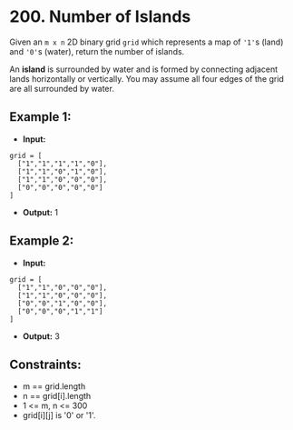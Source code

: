 # 200. Number of Islands
Given an `m x n` 2D binary grid `grid` which represents a map of `'1'`s (land) and `'0'`s (water), return the number of islands.

An **island** is surrounded by water and is formed by connecting adjacent lands horizontally or vertically. You may assume all four edges of the grid are all surrounded by water.

## Example 1:

- **Input:**
```
grid = [
  ["1","1","1","1","0"],
  ["1","1","0","1","0"],
  ["1","1","0","0","0"],
  ["0","0","0","0","0"]
]
```
- **Output:** 1

## Example 2:

- **Input:** 
```
grid = [
  ["1","1","0","0","0"],
  ["1","1","0","0","0"],
  ["0","0","1","0","0"],
  ["0","0","0","1","1"]
]
```
- **Output:** 3

## Constraints:

- m == grid.length
- n == grid[i].length
- 1 <= m, n <= 300
- grid[i][j] is '0' or '1'.